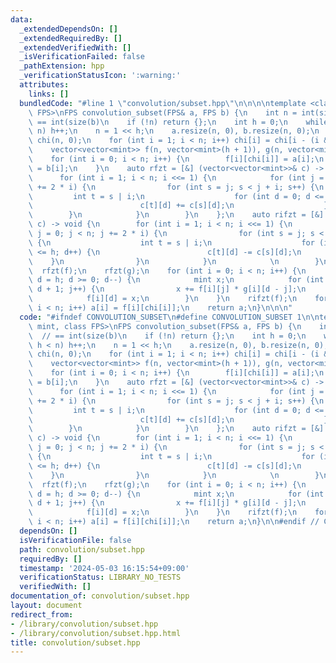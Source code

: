 ```yaml
---
data:
  _extendedDependsOn: []
  _extendedRequiredBy: []
  _extendedVerifiedWith: []
  _isVerificationFailed: false
  _pathExtension: hpp
  _verificationStatusIcon: ':warning:'
  attributes:
    links: []
  bundledCode: "#line 1 \"convolution/subset.hpp\"\n\n\n\ntemplate <class mint, class\
    \ FPS>\nFPS convolution_subset(FPS& a, FPS b) {\n    int n = int(size(a));  //\
    \ == int(size(b)\n    if (!n) return {};\n    int h = 0;\n    while (1 << h <\
    \ n) h++;\n    n = 1 << h;\n    a.resize(n, 0), b.resize(n, 0);\n    vector<int>\
    \ chi(n, 0);\n    for (int i = 1; i < n; i++) chi[i] = chi[i - (i & -i)] + 1;\n\
    \    vector<vector<mint>> f(n, vector<mint>(h + 1)), g(n, vector<mint>(h + 1));\n\
    \    for (int i = 0; i < n; i++) {\n        f[i][chi[i]] = a[i];\n        g[i][chi[i]]\
    \ = b[i];\n    }\n    auto rfzt = [&] (vector<vector<mint>>& c) -> void {\n  \
    \      for (int i = 1; i < n; i <<= 1) {\n            for (int j = 0; j < n; j\
    \ += 2 * i) {\n                for (int s = j; s < j + i; s++) {\n           \
    \         int t = s | i;\n                    for (int d = 0; d <= h; ++d) {\n\
    \                        c[t][d] += c[s][d];\n                    }\n        \
    \        }\n            }\n        }\n    };\n    auto rifzt = [&] (vector<vector<mint>>&\
    \ c) -> void {\n        for (int i = 1; i < n; i <<= 1) {\n            for (int\
    \ j = 0; j < n; j += 2 * i) {\n                for (int s = j; s < j + i; s++)\
    \ {\n                    int t = s | i;\n                    for (int d = 0; d\
    \ <= h; d++) {\n                        c[t][d] -= c[s][d];\n                \
    \    }\n                }\n            }\n            \n        }\n    };\n  \
    \  rfzt(f);\n    rfzt(g);\n    for (int i = 0; i < n; i++) {\n        for (int\
    \ d = h; d >= 0; d--) {\n            mint x;\n            for (int j = 0; j <\
    \ d + 1; j++) {\n                x += f[i][j] * g[i][d - j];\n            }\n\
    \            f[i][d] = x;\n        }\n    }\n    rifzt(f);\n    for (int i = 0;\
    \ i < n; i++) a[i] = f[i][chi[i]];\n    return a;\n}\n\n\n"
  code: "#ifndef CONVOLUTION_SUBSET\n#define CONVOLUTION_SUBSET 1\n\ntemplate <class\
    \ mint, class FPS>\nFPS convolution_subset(FPS& a, FPS b) {\n    int n = int(size(a));\
    \  // == int(size(b)\n    if (!n) return {};\n    int h = 0;\n    while (1 <<\
    \ h < n) h++;\n    n = 1 << h;\n    a.resize(n, 0), b.resize(n, 0);\n    vector<int>\
    \ chi(n, 0);\n    for (int i = 1; i < n; i++) chi[i] = chi[i - (i & -i)] + 1;\n\
    \    vector<vector<mint>> f(n, vector<mint>(h + 1)), g(n, vector<mint>(h + 1));\n\
    \    for (int i = 0; i < n; i++) {\n        f[i][chi[i]] = a[i];\n        g[i][chi[i]]\
    \ = b[i];\n    }\n    auto rfzt = [&] (vector<vector<mint>>& c) -> void {\n  \
    \      for (int i = 1; i < n; i <<= 1) {\n            for (int j = 0; j < n; j\
    \ += 2 * i) {\n                for (int s = j; s < j + i; s++) {\n           \
    \         int t = s | i;\n                    for (int d = 0; d <= h; ++d) {\n\
    \                        c[t][d] += c[s][d];\n                    }\n        \
    \        }\n            }\n        }\n    };\n    auto rifzt = [&] (vector<vector<mint>>&\
    \ c) -> void {\n        for (int i = 1; i < n; i <<= 1) {\n            for (int\
    \ j = 0; j < n; j += 2 * i) {\n                for (int s = j; s < j + i; s++)\
    \ {\n                    int t = s | i;\n                    for (int d = 0; d\
    \ <= h; d++) {\n                        c[t][d] -= c[s][d];\n                \
    \    }\n                }\n            }\n            \n        }\n    };\n  \
    \  rfzt(f);\n    rfzt(g);\n    for (int i = 0; i < n; i++) {\n        for (int\
    \ d = h; d >= 0; d--) {\n            mint x;\n            for (int j = 0; j <\
    \ d + 1; j++) {\n                x += f[i][j] * g[i][d - j];\n            }\n\
    \            f[i][d] = x;\n        }\n    }\n    rifzt(f);\n    for (int i = 0;\
    \ i < n; i++) a[i] = f[i][chi[i]];\n    return a;\n}\n\n#endif // CONVOLUTION_SUBSET\n"
  dependsOn: []
  isVerificationFile: false
  path: convolution/subset.hpp
  requiredBy: []
  timestamp: '2024-05-03 16:15:54+09:00'
  verificationStatus: LIBRARY_NO_TESTS
  verifiedWith: []
documentation_of: convolution/subset.hpp
layout: document
redirect_from:
- /library/convolution/subset.hpp
- /library/convolution/subset.hpp.html
title: convolution/subset.hpp
---
```

